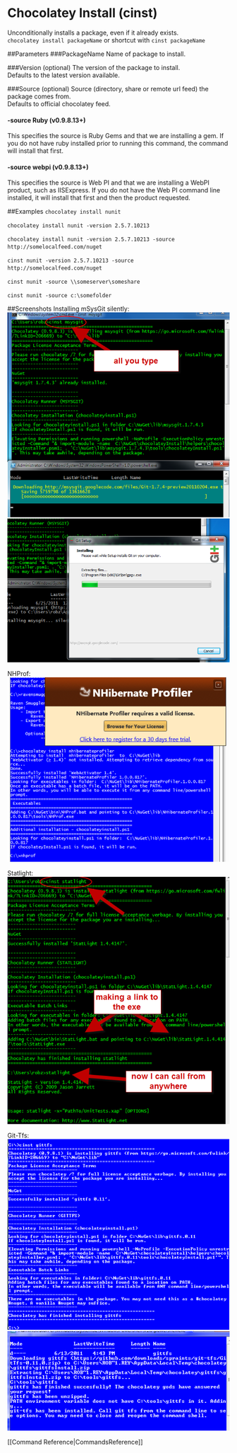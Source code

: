 # Chocolatey Install (cinst)
Unconditionally installs a package, even if it already exists.  
`chocolatey install packageName` or shortcut with 
`cinst packageName` 
  
##Parameters
###PackageName
Name of package to install.  
  
###Version (optional)
The version of the package to install.  
Defaults to the latest version available.  
  
###Source (optional)
Source (directory, share or remote url feed) the package comes from.  
Defaults to official chocolatey feed.  
  
#### -source Ruby (v0.9.8.13+)  
This specifies the source is Ruby Gems and that we are installing a gem. If you do not have ruby installed prior to running this command, the command will install that first.  
  
#### -source webpi (v0.9.8.13+)
This specifies the source is Web PI and that we are installing a WebPI product, such as IISExpress. If you do not have the Web PI command line installed, it will install that first and then the product requested.  
  
##Examples
`chocolatey install nunit`  
  
`chocolatey install nunit -version 2.5.7.10213`  
  
`chocolatey install nunit -version 2.5.7.10213 -source http://somelocalfeed.com/nuget`  
  
`cinst nunit -version 2.5.7.10213 -source http://somelocalfeed.com/nuget`  
  
`cinst nunit -source \\someserver\someshare`  
  
`cinst nunit -source c:\somefolder`  
  
##Screenshots
Installing mSysGit silently:  
![msysgit](images/msysgit.png "msysgit")  
![msysgit install](images/msysgit2.png "msysgit install")  
  
NHProf:  
![nhprof](images/chocolateynhprofiler.png "nhprof")  
  
Statlight:  
![statlight](images/statlight.png "statlight")  
  
Git-Tfs:  
![git tfs](images/git-tfs.png "git tfs chocolatey")  
![git tfs helper run](images/git-tfs2.png "git tfs chocolatey helper")  
  
[[Command Reference|CommandsReference]]